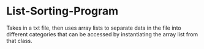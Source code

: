 # List-Sorting-Program
Takes in a txt file, then uses array lists to separate data in the file into different categories that can be accessed by instantiating the array list from that class.
